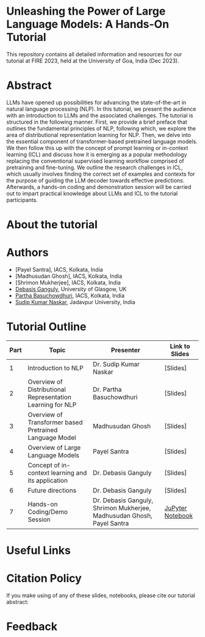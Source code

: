 # Unleashing the Power of Large Language Models: A Hands-On Tutorial
This repository contains all detailed information and resources for our tutorial at FIRE 2023, held at the University of Goa, India (Dec 2023).

# Abstract
LLMs have opened up possibilities for advancing the state-of-the-art in natural language processing (NLP). In this tutorial, we present the audience with an introduction to LLMs and the associated challenges. The tutorial is structured in the following manner. First, we provide a brief preface that outlines the fundamental principles of NLP, following which, we explore the area of distributional representation learning for NLP. Then, we delve into the essential component of transformer-based pretrained language models. We then follow this up with the concept of prompt learning or in-context learning (ICL) and discuss how it is emerging as a popular methodology replacing the conventional supervised learning workflow comprised of pretraining and fine-tuning. We outline the research challenges in ICL, which usually involves finding the correct set of examples and contexts for the purpose of guiding the LLM decoder towards effective predictions. Afterwards, a hands-on coding and demonstration session will be carried out to impart practical knowledge about LLMs and ICL to the tutorial participants.

# About the tutorial


# Authors

* [Payel Santra], IACS, Kolkata, India
* [Madhusudan Ghosh], IACS, Kolkata, India
* [Shrimon Mukherjee], IACS, Kolkata, India
* [Debasis Ganguly](https://gdebasis.github.io/), University of Glasgow, UK
* [Partha Basuchowdhuri](http://iacs.res.in/athusers/index.php?navid=0&userid=IACS0043), IACS, Kolkata, India
* [Sudip Kumar Naskar](https://sites.google.com/site/sudipnaskar/), Jadavpur University, India

# Tutorial Outline
**Part** | **Topic** | **Presenter** | **Link to Slides**
--- | --- | --- | ---
1 | Introduction to NLP | Dr. Sudip Kumar Naskar | [Slides]
2 | Overview of Distributional Representation Learning for NLP | Dr. Partha Basuchowdhuri | [Slides]
3 | Overview of Transformer based Pretrained Language Model | Madhusudan Ghosh | [Slides]
4 | Overview of Large Language Models | Payel Santra | [Slides]
5 | Concept of in-context learning and its application | Dr. Debasis Ganguly | [Slides]
6 | Future directions | Dr. Debasis Ganguly | [Slides]
7 | Hands-on Coding/Demo Session | Dr. Debasis Ganguly, Shrimon Mukherjee, Madhusudan Ghosh, Payel Santra |<a name="JuPyter Notebook"></a> [JuPyter Notebook](https://github.com/payelsantra/FIRE2023tutorial/tree/main/Notebook)


# Useful Links


# Citation Policy
If you make using of any of these slides, notebooks, please cite our tutorial abstract: 

# Feedback
